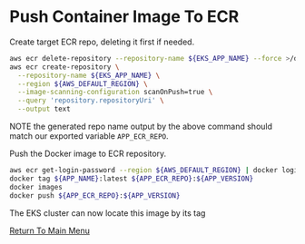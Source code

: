 # Push Container Image To ECR

Create target ECR repo, deleting it first if needed.
```bash
aws ecr delete-repository --repository-name ${EKS_APP_NAME} --force >/dev/null 2>&1
aws ecr create-repository \
  --repository-name ${EKS_APP_NAME} \
  --region ${AWS_DEFAULT_REGION} \
  --image-scanning-configuration scanOnPush=true \
  --query 'repository.repositoryUri' \
  --output text
```

NOTE the generated repo name output by the above command should match our exported variable `APP_ECR_REPO`.

Push the Docker image to ECR repository.
```bash
aws ecr get-login-password --region ${AWS_DEFAULT_REGION} | docker login --username AWS --password-stdin ${APP_ECR_REPO}
docker tag ${APP_NAME}:latest ${APP_ECR_REPO}:${APP_VERSION}
docker images
docker push ${APP_ECR_REPO}:${APP_VERSION}
```

The EKS cluster can now locate this image by its tag

[Return To Main Menu](/README.md)
